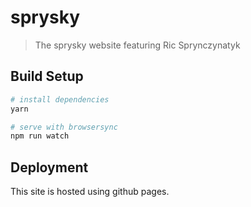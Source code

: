 # sprysky

> The sprysky website featuring Ric Sprynczynatyk

## Build Setup

``` bash
# install dependencies
yarn

# serve with browsersync
npm run watch
```

## Deployment

This site is hosted using github pages.
